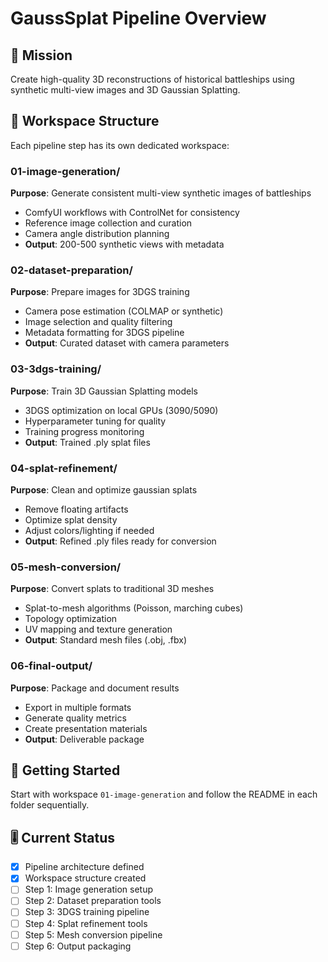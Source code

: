 # GaussSplat Pipeline Overview

## 🎯 Mission
Create high-quality 3D reconstructions of historical battleships using synthetic multi-view images and 3D Gaussian Splatting.

## 📁 Workspace Structure

Each pipeline step has its own dedicated workspace:

### 01-image-generation/
**Purpose**: Generate consistent multi-view synthetic images of battleships
- ComfyUI workflows with ControlNet for consistency
- Reference image collection and curation
- Camera angle distribution planning
- **Output**: 200-500 synthetic views with metadata

### 02-dataset-preparation/
**Purpose**: Prepare images for 3DGS training
- Camera pose estimation (COLMAP or synthetic)
- Image selection and quality filtering
- Metadata formatting for 3DGS pipeline
- **Output**: Curated dataset with camera parameters

### 03-3dgs-training/
**Purpose**: Train 3D Gaussian Splatting models
- 3DGS optimization on local GPUs (3090/5090)
- Hyperparameter tuning for quality
- Training progress monitoring
- **Output**: Trained .ply splat files

### 04-splat-refinement/
**Purpose**: Clean and optimize gaussian splats
- Remove floating artifacts
- Optimize splat density
- Adjust colors/lighting if needed
- **Output**: Refined .ply files ready for conversion

### 05-mesh-conversion/
**Purpose**: Convert splats to traditional 3D meshes
- Splat-to-mesh algorithms (Poisson, marching cubes)
- Topology optimization
- UV mapping and texture generation
- **Output**: Standard mesh files (.obj, .fbx)

### 06-final-output/
**Purpose**: Package and document results
- Export in multiple formats
- Generate quality metrics
- Create presentation materials
- **Output**: Deliverable package

## 🚀 Getting Started

Start with workspace `01-image-generation` and follow the README in each folder sequentially.

## 🎚️ Current Status

- [x] Pipeline architecture defined
- [x] Workspace structure created
- [ ] Step 1: Image generation setup
- [ ] Step 2: Dataset preparation tools
- [ ] Step 3: 3DGS training pipeline
- [ ] Step 4: Splat refinement tools
- [ ] Step 5: Mesh conversion pipeline
- [ ] Step 6: Output packaging
